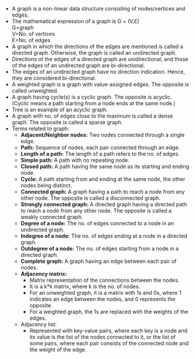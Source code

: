 - A graph is a non-linear data structure consisting of nodes/vertices and edges.
- The mathematical expression of a graph is G = (V,E)  
   G=graph  
   V=No. of vertices  
   E=No. of edges
- A graph in which the directions of the edges are mentioned is called a directed graph. Otherwise, the graph is called an undirected graph.
- Directions of the edges of a directed graph are unidirectional, and those of the edges of an undirected graph are bi-directional.
- The edges of an undirected graph have no direction indication. Hence, they are considered bi-directional.
- A weighted graph is a graph with value-assigned edges. The opposite is called unweighted.
- A graph having cycle(s) is a cyclic graph. The opposite is acyclic. (Cyclic means a path starting from a node ends at the same node.)
- Tree is an example of an acyclic graph.
- A graph with no. of edges close to the maximum is called a dense graph. The opposite is called a sparse graph.
- Terms related to graph:
  - **Adjacent/Neighbor nodes:** Two nodes connected through a single edge.
  - **Path:** Sequence of nodes, each pair connected through an edge.
  - **Length of a path:** The length of a path refers to the no. of edges.
  - **Simple path:** A path with no repeating node.
  - **Closed path:** A path having the same node as its starting and ending node.
  - **Cycle:** A path starting from and ending at the same node, the other nodes being distinct.
  - **Connected graph:** A graph having a path to reach a node from any other node. The opposite is called a disconnected graph.
  - **Strongly connected graph:** A directed graph having a directed path to reach a node from any other node. The opposite is called a weakly connected graph.
  - **Degree of a node:** The no. of edges connected to a node in an undirected graph.
  - **Indegree of a node:** The no. of edges ending at a node in a directed graph.
  - **Outdegree of a node:** The no. of edges starting from a node in a directed graph.
  - **Complete graph:** A graph having an edge between each pair of nodes.
  - **Adjacency matrix:**
    - Matrix representation of the connections between the nodes.
    - It is a k\*k matrix, where k is the no. of nodes.
    - For an unweighted graph, it is a matrix with 1s and 0s, where 1 indicates an edge between the nodes, and 0 represents the opposite.
    - For a weighted graph, the 1s are replaced with the weights of the edges.
  - Adjacency list:
    - Represented with key-value pairs, where each key is a node and its value is the list of the nodes connected to it, or the list of some pairs, where each pair consists of the connected node and the weight of the edge.
